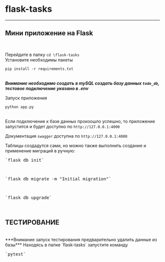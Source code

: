 # flask-tasks
<hr/>
<h2>Мини приложение на Flask</h2> <br/>

Перейдите в папку `cd \flask-tasks`<br/>
Установите необходимы пакеты <pre>`pip install -r requirements.txt`</pre><br/>
***Внимание необходимо создать в mySQL создать базу данных `todo_db`, тестовое подключение указано в .env*** <br/>

Запуск приложения <pre>`python app.py`</pre> <br/>
Если подключение к базе данных произошло успешно, то приложение запустится и будет доступно по `http://127.0.0.1:4000`<br/> 

Документация `swagger` доступна по `http://127.0.0.1:4000`

Таблицы создадутся сами, но можно также выполнить создание и применение миграций в ручную: <br/>
<pre>`flask db init`</pre> <br/>
<pre>`flask db migrate -m "Initial migration"`</pre> <br/>
<pre>`flask db upgrade`</pre> <br/>

<h2>ТЕСТИРОВАНИЕ</h2> <br/>
***Внимание запуск тестирования предварительно удалить данные из базы***
Находясь в папке `flask-tasks` запустите команду <pre>`pytest`</pre><br/>